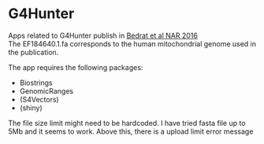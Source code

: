 # G4Hunter
Apps related to G4Hunter publish in [Bedrat et al NAR 2016](https://doi.org/10.1093/nar/gkw006)  
The EF184640.1.fa corresponds to the human mitochondrial genome used in the publication.

The app requires the following packages:
* Biostrings
* GenomicRanges
* (S4Vectors)
* (shiny)

The file size limit might need to be hardcoded. I have tried fasta file up to 5Mb and it seems to work. Above this, there is a upload limit error message
